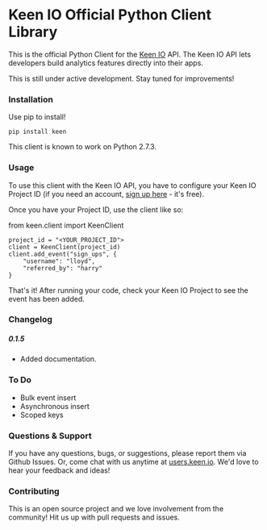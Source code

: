 Keen IO Official Python Client Library
======================================

This is the official Python Client for the [Keen IO](https://keen.io/) API. The
Keen IO API lets developers build analytics features directly into their apps.

This is still under active development. Stay tuned for improvements!

### Installation

Use pip to install!

    pip install keen

This client is known to work on Python 2.7.3.

### Usage

To use this client with the Keen IO API, you have to configure your Keen IO Project ID (if you need an account, [sign up here](https://keen.io/) - it's free).

Once you have your Project ID, use the client like so:

   from keen.client import KeenClient
   
    project_id = "<YOUR_PROJECT_ID">
    client = KeenClient(project_id)
    client.add_event("sign_ups", {
        "username": "lloyd",
        "referred_by": "harry"
    }
    
That's it! After running your code, check your Keen IO Project to see the event has been added.

### Changelog

##### 0.1.5

+ Added documentation.

### To Do

* Bulk event insert
* Asynchronous insert
* Scoped keys

### Questions & Support

If you have any questions, bugs, or suggestions, please
report them via Github Issues. Or, come chat with us anytime
at [users.keen.io](http://users.keen.io). We'd love to hear your feedback and ideas!

### Contributing
This is an open source project and we love involvement from the community! Hit us up with pull requests and issues.
